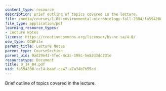 ```yaml
---
content_type: resource
description: Brief outline of topics covered in the lecture.
file: /media/courses/1-89-environmental-microbiology-fall-2004/fa594208cc14baafce47a7a34b7b55cd_9_14_04.pdf
file_type: application/pdf
learning_resource_types:
- Lecture Notes
license: https://creativecommons.org/licenses/by-nc-sa/4.0/
ocw_type: OCWFile
parent_title: Lecture Notes
parent_type: CourseSection
parent_uid: 9ad29e41-4fec-4c2a-198c-5e52d3dc231e
resourcetype: Document
title: 9_14_04.pdf
uid: fa594208-cc14-baaf-ce47-a7a34b7b55cd
---
```

Brief outline of topics covered in the lecture.